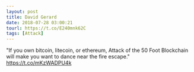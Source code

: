 ```yaml
---
layout: post
title: David Gerard
date: 2018-07-28 03:00:21
tourl: https://t.co/E240mnk62C
tags: [Attack]
---
```

"If you own bitcoin, litecoin, or ethereum, Attack of the 50 Foot Blockchain will make you want to dance near the fire escape." https://t.co/mKzWADPU4k